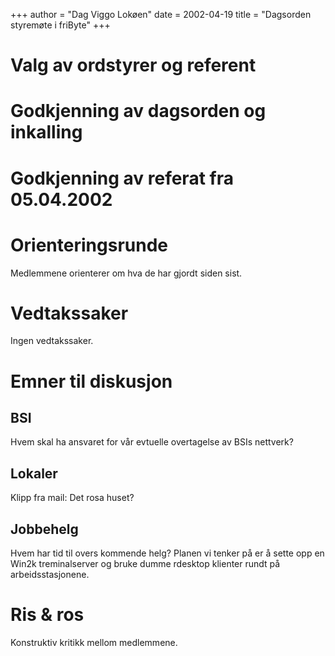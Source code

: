 +++
author = "Dag Viggo Lokøen"
date = 2002-04-19
title = "Dagsorden styremøte i friByte"
+++



# Valg av ordstyrer og referent

# Godkjenning av dagsorden og inkalling

# Godkjenning av referat fra 05.04.2002

# Orienteringsrunde

Medlemmene orienterer om hva de har gjordt siden sist.

# Vedtakssaker

Ingen vedtakssaker.

# Emner til diskusjon

## BSI

Hvem skal ha ansvaret for vår evtuelle overtagelse av BSIs nettverk?

## Lokaler

Klipp fra mail: Det rosa huset?

## Jobbehelg

Hvem har tid til overs kommende helg? Planen vi tenker på er å sette opp
en Win2k treminalserver og bruke dumme rdesktop klienter rundt på
arbeidsstasjonene.

# Ris & ros

Konstruktiv kritikk mellom medlemmene.
